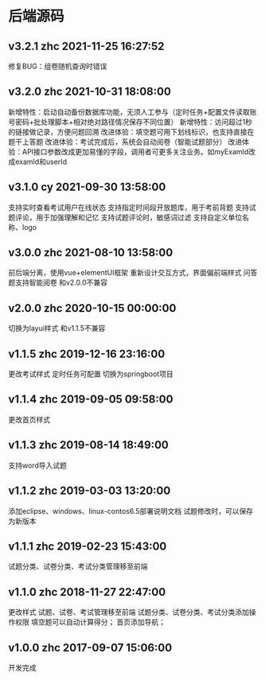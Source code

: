 # 后端源码
## v3.2.1 zhc 2021-11-25 16:27:52
修复BUG：组卷随机查询时错误

## v3.2.0 zhc 2021-10-31 18:08:00
新增特性：启动自动备份数据库功能，无须人工参与（定时任务+配置文件读取账号密码+批处理脚本+相对绝对路径情况保存不同位置）
新增特性：访问超过1秒的链接做记录，方便问题回溯
改进体验：填空题可用下划线标识，也支持直接在题干上答题
改进体验：考试完成后，系统会自动阅卷（智能试题部分）
改进体验：API接口参数改成更加易懂的字段，调用者可更多关注业务。如myExamId改成examId和userId

## v3.1.0 cy 2021-09-30 13:58:00
支持实时查看考试用户在线状态
支持指定时间段开放题库，用于考前背题
支持试题评论，用于加强理解和记忆
支持试题评论时，敏感词过滤
支持自定义单位名称、logo

## v3.0.0 zhc 2021-08-10 13:58:00
前后端分离，使用vue+elementUI框架
重新设计交互方式，界面偏前端样式
问答题支持智能阅卷
和v2.0.0不兼容

## v2.0.0 zhc 2020-10-15 00:00:00
切换为layui样式
和v1.1.5不兼容

## v1.1.5 zhc 2019-12-16 23:16:00
更改考试样式
定时任务可配置
切换为springboot项目

## v1.1.4 zhc 2019-09-05 09:58:00
更改首页样式

## v1.1.3 zhc 2019-08-14 18:49:00
支持word导入试题

## v1.1.2 zhc 2019-03-03 13:20:00
添加eclipse、windows、linux-contos6.5部署说明文档
试题修改时，可以保存为新版本

## v1.1.1 zhc 2019-02-23 15:43:00
试题分类、试卷分类、考试分类管理移至前端

## v1.1.0 zhc 2018-11-27 22:47:00
更改样式
试题、试卷、考试管理移至前端
试题分类、试卷分类、考试分类添加操作权限
填空题可以自动计算得分；
首页添加导航；

## v1.0.0 zhc 2017-09-07 15:06:00
开发完成
